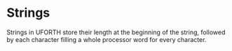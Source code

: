 # Strings
Strings in UFORTH store their length at the beginning of the string, followed by each character filling a whole processor word for every character.
